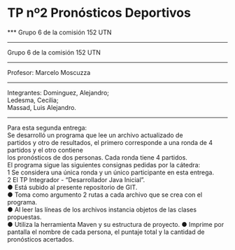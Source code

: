 # TP nº2 Pronósticos Deportivos

*** Grupo 6 de la comisión 152 UTN
***
 Grupo 6 de la comisión 152 UTN
****
Profesor: Marcelo Moscuzza
*****
Integrantes:
Dominguez, Alejandro;   
Ledesma, Cecilia;  
Massad, Luis Alejandro.
******
Para esta segunda entrega:  
Se desarrolló un programa que lee un archivo actualizado de  
partidos y otro de resultados, el primero corresponde a una ronda de 4 partidos y el otro contiene  
los pronósticos de dos personas. Cada ronda tiene 4 partidos.  
El programa sigue las siguientes consignas pedidas por la cátedra:  
1 Se considera una única ronda y un único participante en esta entrega.  
2 El TP Integrador - “Desarrollador Java Inicial”.  
● Está subido al presente repositorio de GIT.  
● Toma como argumento 2 rutas a cada archivo que se crea con el programa.  
● Al leer las líneas de los archivos instancia objetos de las clases propuestas.  
● Utiliza la herramienta Maven y su estructura de proyecto.
● Imprime por pantalla el nombre de cada persona, el puntaje total y la cantidad de
pronósticos acertados.
